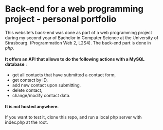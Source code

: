 # Back-end for a web programming project - personal portfolio

This website's back-end was done as part of a web programming project during my second year of Bachelor in Computer Science at the University of Strasbourg. (Programmation Web 2, L2S4).
The back-end part is done in *php*. 

#### It offers an API that allows to do the following actions with a MySQL database :
- get all contacts that have submitted a contact form, 
- get contact by ID, 
- add new contact upon submitting, 
- delete contact,
- change/modify contact data.

#### It is not hosted anywhere. 
If you want to test it, clone this repo, and run a local php server with index.php at the root.
